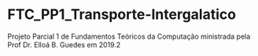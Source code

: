 # FTC_PP1_Transporte-Intergalatico
Projeto Parcial 1 de Fundamentos Teóricos da Computação ministrada pela Prof Dr. Elloá B. Guedes em 2019.2 
